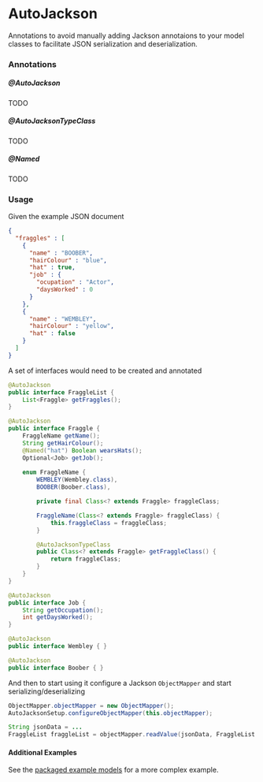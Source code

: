 # AutoJackson
Annotations to avoid manually adding Jackson annotaions to your model classes
to facilitate JSON serialization and deserialization.


### Annotations
##### @AutoJackson
TODO
##### @AutoJacksonTypeClass
TODO
##### @Named
TODO

### Usage
Given the example JSON document
```json
{
  "fraggles" : [
    {
      "name" : "BOOBER",
      "hairColour" : "blue",
      "hat" : true,
      "job" : {
        "ocupation" : "Actor",
        "daysWorked" : 0
      }
    },
    {
      "name" : "WEMBLEY",
      "hairColour" : "yellow",
      "hat" : false
    }
  ]
}
```

A set of interfaces would need to be created and annotated
```java
@AutoJackson
public interface FraggleList {
    List<Fraggle> getFraggles();
}
```
```java
@AutoJackson
public interface Fraggle {
    FraggleName getName();
    String getHairColour();
    @Named("hat") Boolean wearsHats();
    Optional<Job> getJob();
    
    enum FraggleName {
        WEMBLEY(Wembley.class),
        BOOBER(Boober.class),

        private final Class<? extends Fraggle> fraggleClass;

        FraggleName(Class<? extends Fraggle> fraggleClass) {
            this.fraggleClass = fraggleClass;
        }

        @AutoJacksonTypeClass
        public Class<? extends Fraggle> getFraggleClass() {
            return fraggleClass;
        }
    }
}
```
```java
@AutoJackson
public interface Job {
    String getOccupation();
    int getDaysWorked();
}
```
```java
@AutoJackson
public interface Wembley { }
```
```java
@AutoJackson
public interface Boober { }
```

And then to start using it configure a Jackson `ObjectMapper` and start serializing/deserializing
```java
ObjectMapper.objectMapper = new ObjectMapper();
AutoJacksonSetup.configureObjectMapper(this.objectMapper);

String jsonData = ...
FraggleList fraggleList = objectMapper.readValue(jsonData, FraggleList.class);
```

#### Additional Examples
See the [packaged example models](/examples/src/main/java/peckb1/examples/model) for a more complex example.
